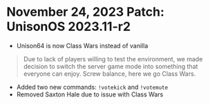 # November 24, 2023 Patch: UnisonOS 2023.11-r2
* Unison64 is now Class Wars instead of vanilla
> Due to lack of players willing to test the environment, we made decision to switch the server game mode into something that everyone can enjoy. Screw balance, here we go Class Wars.
* Added two new commands: `!votekick` and `!votemute`
* Removed Saxton Hale due to issue with Class Wars
